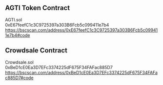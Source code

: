 ## AGTI Token Contract  
AGTI.sol  
0xE67feefC1c3C9725397a303B6Fcb5c099411e7b4  
https://bscscan.com/address/0xE67feefC1c3C9725397a303B6Fcb5c099411e7b4#code

## Crowdsale Contract  
Crowdsale.sol  
0xBeD1cE0Ea3D7EFc3374225dF675F34FAFac885D7  
https://bscscan.com/address/0xBeD1cE0Ea3D7EFc3374225dF675F34FAFac885D7#code
